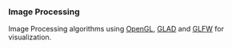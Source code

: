 ﻿### Image Processing

Image Processing algorithms using
[OpenGL](https://www.opengl.org/about/),
[GLAD](https://glad.dav1d.de/)
and [GLFW](https://www.glfw.org/) for visualization.


